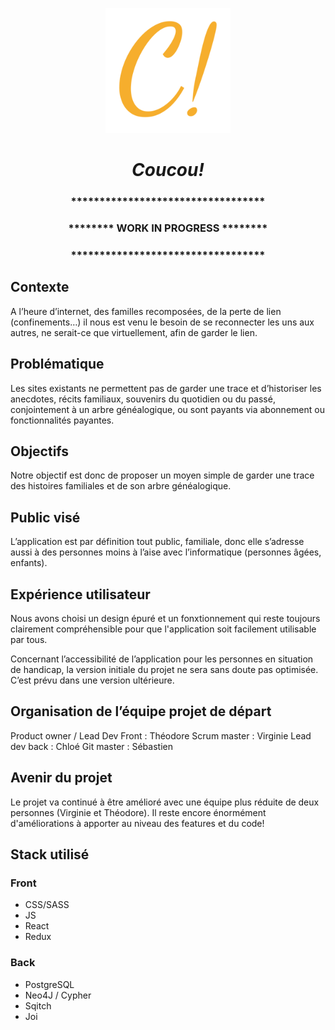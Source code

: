 <p align="center">
  <img src="https://github.com/theodorebing/projet-coucou/blob/main/src/assets/images/Logo-Coucou-transparent.png" alt="logo" width="200" />
</p>

<h1 align="center"><em>Coucou!</em></h1>

<h3 align="center">**********************************</h3>
<h3 align="center">******** WORK IN PROGRESS ********</h3>
<h3 align="center">**********************************</h3>

## Contexte

  A l’heure d’internet, des familles recomposées, de la perte de lien (confinements…) il nous est venu le besoin de se reconnecter les uns aux autres, ne serait-ce que virtuellement, afin de garder le lien.
  
## Problématique

Les sites existants ne permettent pas de garder une trace et d’historiser les anecdotes, récits familiaux, souvenirs du quotidien ou du passé, conjointement à un arbre généalogique, ou sont payants via abonnement ou fonctionnalités payantes. 

## Objectifs

Notre objectif est donc de proposer un moyen simple de garder une trace des histoires familiales et de son arbre généalogique.

## Public visé

L’application est par définition tout public, familiale, donc elle s’adresse aussi à des personnes moins à l’aise avec l’informatique (personnes âgées, enfants).

## Expérience utilisateur

Nous avons choisi un design épuré et un fonxtionnement qui reste toujours clairement compréhensible pour que l'application soit facilement utilisable par tous.

Concernant l’accessibilité de l’application pour les personnes en situation de handicap, la version initiale du projet ne sera sans doute pas optimisée. C’est prévu dans une version ultérieure.

## Organisation de l’équipe projet de départ

Product owner / Lead Dev Front : Théodore
Scrum master : Virginie
Lead dev back : Chloé
Git master : Sébastien

## Avenir du projet

Le projet va continué à être amélioré avec une équipe plus réduite de deux personnes (Virginie et Théodore). Il reste encore énormément d'améliorations à apporter au niveau des features et du code!

## Stack utilisé

### Front

- CSS/SASS 
- JS
- React
- Redux

### Back

- PostgreSQL
- Neo4J / Cypher 
- Sqitch
- Joi
